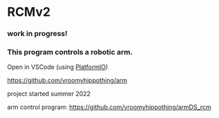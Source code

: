 # RCMv2

### work in progress!

### This program controls a robotic arm.

Open in VSCode (using [PlatformIO](https://platformio.org/platformio-ide))

https://github.com/vroomyhippothing/arm

project started summer 2022

arm control program: https://github.com/vroomyhippothing/armDS_rcm

